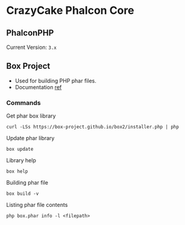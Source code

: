 CrazyCake Phalcon Core
======================

## PhalconPHP

Current Version: `3.x`

## Box Project

- Used for building PHP phar files.
- Documentation [ref](http://box-project.org/)

### Commands

Get phar box library
```
curl -LSs https://box-project.github.io/box2/installer.php | php
```

Update phar library
```
box update
```

Library help
```
box help
```

Building phar file
```
box build -v
```

Listing phar file contents
```
php box.phar info -l <filepath>
```
